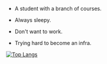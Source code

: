 - A student with a branch of courses.

- Always sleepy.

- Don't want to work.

- Trying hard to become an infra.

[![Top Langs](https://github-readme-stats.vercel.app/api/top-langs/?username=noneback&hide=html&&layout=compact)](https://github.com/anuraghazra/github-readme-stats)
<!-- ![wakatime](https://github-readme-stats.vercel.app/api/wakatime?username=noneback&&layout=compact) -->
